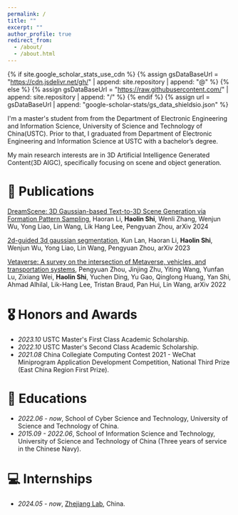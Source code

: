 ```yaml
---
permalink: /
title: ""
excerpt: ""
author_profile: true
redirect_from: 
  - /about/
  - /about.html
---
```


{% if site.google_scholar_stats_use_cdn %}
{% assign gsDataBaseUrl = "https://cdn.jsdelivr.net/gh/" | append: site.repository | append: "@" %}
{% else %}
{% assign gsDataBaseUrl = "https://raw.githubusercontent.com/" | append: site.repository | append: "/" %}
{% endif %}
{% assign url = gsDataBaseUrl | append: "google-scholar-stats/gs_data_shieldsio.json" %}

<span class='anchor' id='about-me'></span>

I'm a master's student from from the Department of Electronic Engineering and Information Science, University of Science and Technology of China(USTC). Prior to that, I graduated from Department of Electronic Engineering and Information Science at USTC with a bachelor’s degree.

My main research interests are in 3D Artificial Intelligence Generated Content(3D AIGC), specifically focusing on scene and object generation.

<!-- # 🔥 News
- *2022.02*: &nbsp;🎉🎉 Lorem ipsum dolor sit amet, consectetur adipiscing elit. Vivamus ornare aliquet ipsum, ac tempus justo dapibus sit amet. 
- *2022.02*: &nbsp;🎉🎉 Lorem ipsum dolor sit amet, consectetur adipiscing elit. Vivamus ornare aliquet ipsum, ac tempus justo dapibus sit amet.  -->

# 📝 Publications 

<!--div class='paper-box'><div class='paper-box-image'><div><div class="badge">CVPR 2016</div><img src='images/500x300.png' alt="sym" width="100%"></div></div>
<div class='paper-box-text' markdown="1"-->

[DreamScene: 3D Gaussian-based Text-to-3D Scene Generation via Formation Pattern Sampling](https://dreamscene-project.github.io/), Haoran Li, **Haolin Shi**, Wenli Zhang, Wenjun Wu, Yong Liao, Lin Wang, Lik Hang Lee, Pengyuan Zhou, arXiv 2024

[2d-guided 3d gaussian segmentation](https://arxiv.org/abs/2312.16047), Kun Lan, Haoran Li, **Haolin Shi**, Wenjun Wu, Yong Liao, Lin Wang, Pengyuan Zhou, arXiv 2023

[Vetaverse: A survey on the intersection of Metaverse, vehicles, and transportation systems](https://arxiv.org/abs/2210.15109), Pengyuan Zhou, Jinjing Zhu, Yiting Wang, Yunfan Lu, Zixiang Wei, **Haolin Shi**, Yuchen Ding, Yu Gao, Qinglong Huang, Yan Shi, Ahmad Alhilal, Lik-Hang Lee, Tristan Braud, Pan Hui, Lin Wang, arXiv 2022

<!-- [**Project**](https://scholar.google.com/citations?view_op=view_citation&hl=zh-CN&user=DhtAFkwAAAAJ&citation_for_view=DhtAFkwAAAAJ:ALROH1vI_8AC) <strong><span class='show_paper_citations' data='DhtAFkwAAAAJ:ALROH1vI_8AC'></span></strong> -->
<!-- - Lorem ipsum dolor sit amet, consectetur adipiscing elit. Vivamus ornare aliquet ipsum, ac tempus justo dapibus sit amet.  -->
<!-- </div> -->
<!-- </div> -->

<!-- - [Lorem ipsum dolor sit amet, consectetur adipiscing elit. Vivamus ornare aliquet ipsum, ac tempus justo dapibus sit amet](https://github.com), A, B, C, **CVPR 2020** -->

# 🎖 Honors and Awards
- *2023.10* USTC Master's First Class Academic Scholarship. 
- *2022.10* USTC Master's Second Class Academic Scholarship. 
- *2021.08* China Collegiate Computing Contest 2021 - WeChat Miniprogram Application Development Competition, National Third Prize (East China Region First Prize). 

# 📖 Educations
- *2022.06 - now*, School of Cyber Science and Technology, University of Science and Technology of China. 
- *2015.09 - 2022.06*, School of Information Science and Technology, University of Science and Technology of China (Three years of service in the Chinese Navy). 

<!-- # 💬 Invited Talks
- *2021.06*, Lorem ipsum dolor sit amet, consectetur adipiscing elit. Vivamus ornare aliquet ipsum, ac tempus justo dapibus sit amet. 
- *2021.03*, Lorem ipsum dolor sit amet, consectetur adipiscing elit. Vivamus ornare aliquet ipsum, ac tempus justo dapibus sit amet.  \| [\[video\]](https://github.com/) -->

# 💻 Internships
- *2024.05 - now*, [Zhejiang Lab](http://www.zhejianglab.com/), China.